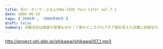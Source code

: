 ```yaml
---
title: 石川・ホンマ・ぶるんのBe-SIDE Your Life! vol.7-1
date: 2006-06-19
tags: ['2006年', '2006年06月']
draft: false
summary: 決戦当日は毎度の登場なのか！？実のところクロアチア戦を控えた日曜に収録を行った今回の放送…もちろんサッカーネタから入るわけもなく三人はスタート！ホンマさんはモンテディオ山形のTシャツです。（中身ではあえて意図的に触れていないけどね。）そしてそして、今後のビーサイの方向性を占う、「新規事業」のお知らせもあるので心して聴くように！リアクションまってます！！！NAMAE
---
```


http://project-phi.ddo.jp/ishikawa/ishikawa007_1.mp3

